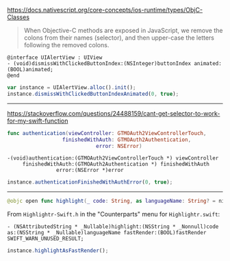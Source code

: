 https://docs.nativescript.org/core-concepts/ios-runtime/types/ObjC-Classes

> When Objective-C methods are exposed in JavaScript, we remove the colons from their names (selector), and then upper-case the letters following the removed colons.

```objc
@interface UIAlertView : UIView
- (void)dismissWithClickedButtonIndex:(NSInteger)buttonIndex animated:(BOOL)animated;
@end
```

```js
var instance = UIAlertView.alloc().init();
instance.dismissWithClickedButtonIndexAnimated(0, true);
```

---

https://stackoverflow.com/questions/24488159/cant-get-selector-to-work-for-my-swift-function

```swift
func authentication(viewController: GTMOAuth2ViewControllerTouch,
                  finishedWithAuth: GTMOAuth2Authentication,
                             error: NSError)
```

```objc
-(void)authentication:(GTMOAuth2ViewControllerTouch *) viewController 
     finishedWithAuth:(GTMOAuth2Authentication *) finishedWithAuth
                error:(NSError *)error
```

```js
instance.authenticationFinishedWithAuthError(0, true);
```

---

```swift
@objc open func highlight(_ code: String, as languageName: String? = nil, fastRender: Bool = true) -> NSAttributedString?
```

From `Highlightr-Swift.h` in the "Counterparts" menu for `Highlightr.swift`:

```objc
- (NSAttributedString * _Nullable)highlight:(NSString * _Nonnull)code as:(NSString * _Nullable)languageName fastRender:(BOOL)fastRender SWIFT_WARN_UNUSED_RESULT;
```

```js
instance.highlightAsFastRender();
```